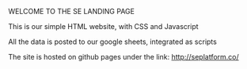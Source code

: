 WELCOME TO THE SE LANDING PAGE

This is our simple HTML website, with CSS and Javascript

All the data is posted to our google sheets, integrated as scripts

The site is hosted on github pages under the link: http://seplatform.co/
